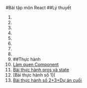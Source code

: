#Bài tập môn React
##Lý thuyết
1. [Câu 9]:(https://codepen.io/BuiMinhThuan130203/pen/dyKqNMM)
2. [Câu 10]:(https://codepen.io/BuiMinhThuan130203/pen/gOKxEXx)
3. [Câu 11]:(https://codepen.io/BuiMinhThuan130203/pen/bGKrZaM)
4. [Câu 12]:(https://codepen.io/BuiMinhThuan130203/pen/RwJZdMV)
5. [Câu 13]:(https://codepen.io/BuiMinhThuan130203/pen/mdKMoLM)
6. [Câu 14]:(https://codepen.io/BuiMinhThuan130203/pen/JjZyzZG)
7. [Câu 15]:(https://codepen.io/BuiMinhThuan130203/pen/ZERJPRN)
8. [Câu 16]:(https://codepen.io/BuiMinhThuan130203/pen/dyKVeKJ)
9. [Câu 17]:(https://codepen.io/BuiMinhThuan130203/pen/zYaEjLN)
##Thực hành
1. [Làm quen Component](https://codesandbox.io/s/lam-quen-component-1q6cb8)
2. [Bài thực hành pros và state](https://codesandbox.io/s/thuc-hanh-prop-va-state-4ic15o)
3. [Bài thực hành số 1](
4. [Bài thực hành số 2+3+Dự án cuối](https://codesandbox.io/s/baikt2-3-hr8eel)
